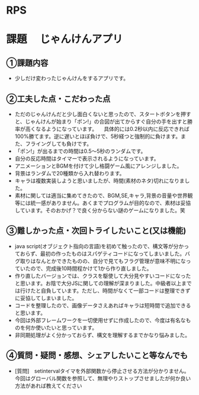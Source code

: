 # RPS

# 課題　 じゃんけんアプリ

## ①課題内容
- 少しだけ変わったじゃんけんをするアプリです。

## ②工夫した点・こだわった点
- ただのじゃんけんだと少し面白くないと思ったので、スタートボタンを押すと、じゃんけんが始まり「ポン!」の合図が出てからすぐ自分の手を出すと勝率が高くなるようになっています。
　具体的には0.2秒以内に反応できれば100%勝てます。逆に遅いとほぼ負けで、5秒経つと強制的に負けます。また、フライングしても負けです。
- 「ポン!」が出るまでの時間は0.5～5秒のランダムです。
- 自分の反応時間はタイマーで表示されるようになっています。
- アニメーションとBGMを付けて少し格闘ゲーム風にアレンジしました。
- 背景はランダムで20種類から入れ替わります。
- キャラは複数実装しようと思いましたが、時間(素材のネタ)切れになりました。
- 素材に関しては適当に集めてきたので、BGM,SE,キャラ,背景の音量や世界観等には統一感がありません。あくまでプログラムが目的なので、素材は妥協しています。そのおかげ？で良く分からない謎のゲームになりました。笑

## ③難しかった点・次回トライしたいこと(又は機能)
- java script(オブジェクト指向の言語)を初めて触ったので、構文等が分かっておらず、最初の作ったものはスパゲティコードになってしまいました。バグ取りはなんとかできたものの、自分で見てもフラグ管理が意味不明になっていたので、完成後10時間程かけて1から作り直しました。
- 作り直したバージョンでは、クラスを駆使して大分見やすいコードになったと思います。お陰で大分JSに関しての理解が深まりました。中級者以上までは行けたと自負しています。ただし、時間がなくて一部コードは整理できずに妥協してしまいました。
- コードを整理したので、画像データさえあればキャラは短時間で追加できると思います。
- 今回は外部フレームワークを一切使用せずに作成したので、今度は有名なものを何か使いたいと思っています。
- 非同期処理がよく分かっておらず、構文を理解するまでかなり悩みました。

## ④質問・疑問・感想、シェアしたいこと等なんでも
- [質問]　setintervalタイマを外部関数から停止させる方法が分かりません。今回はグローバル関数を参照して、無理やりストップさせましたが何か良い方法があれば教えてください
